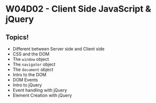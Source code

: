 # W04D02 - Client Side JavaScript & jQuery

## Topics!

- Different between Server side and Client side
- CSS and the DOM
- The `window` object
- The `navigator` object
- The `document` object
- Intro to the DOM
- DOM Events
- Intro to jQuery
- Event handling with jQuery
- Element Creation with jQuery
